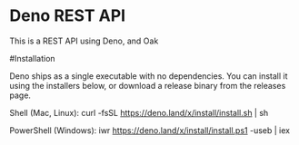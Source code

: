 # Deno REST API

This is a REST API using Deno, and Oak

#Installation

Deno ships as a single executable with no dependencies. You can install it using the installers below, or download a release binary from the releases page.

Shell (Mac, Linux): curl -fsSL https://deno.land/x/install/install.sh | sh

PowerShell (Windows): iwr https://deno.land/x/install/install.ps1 -useb | iex
